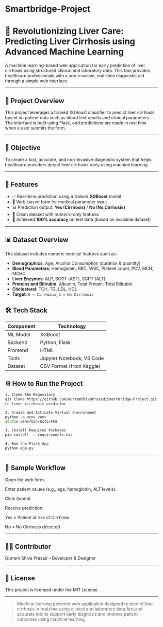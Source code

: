 # Smartbridge-Project
# 🧬 Revolutionizing Liver Care: Predicting Liver Cirrhosis using Advanced Machine Learning

A machine learning-based web application for early prediction of liver cirrhosis using structured clinical and laboratory data. This tool provides healthcare professionals with a non-invasive, real-time diagnostic aid through a simple web interface.

---

## 🚀 Project Overview

This project leverages a trained XGBoost classifier to predict liver cirrhosis based on patient data such as blood test results and clinical parameters. The interface is built using Flask, and predictions are made in real time when a user submits the form.

---

## 🎯 Objective

To create a fast, accurate, and non-invasive diagnostic system that helps healthcare providers detect liver cirrhosis early using machine learning.

---

## 🧪 Features

- ✅ Real-time prediction using a trained **XGBoost** model  
- 📝 Web-based form for medical parameter input  
- 📊 Prediction output: **Yes (Cirrhosis)** / **No (No Cirrhosis)**  
- 🧼 Clean dataset with numeric-only features  
- 🧠 Achieved **100% accuracy** on test data (based on available dataset)

---

## 📊 Dataset Overview

The dataset includes numeric medical features such as:

- **Demographics**: Age, Alcohol Consumption (duration & quantity)
- **Blood Parameters**: Hemoglobin, RBC, WBC, Platelet count, PCV, MCH, MCHC
- **Liver Enzymes**: ALP, SGOT (AST), SGPT (ALT)
- **Proteins and Bilirubin**: Albumin, Total Protein, Total Bilirubin
- **Cholesterol**: TCH, TG, LDL, HDL
- **Target**: `0 = Cirrhosis`, `1 = No Cirrhosis`

## 🛠 Tech Stack

| Component  | Technology           |
|------------|----------------------|
| ML Model   | XGBoost              |
| Backend    | Python, Flask        |
| Frontend   | HTML                 |
| Tools      | Jupyter Notebook, VS Code |
| Dataset    | CSV Format (from Kaggle) |


## ⚙️ How to Run the Project
```bash
1. Clone the Repository
git clone https://github.com/GurramShivaPrasad/Smartbridge-Project.git
cd liver-cirrhosis-predictor

2. Create and Activate Virtual Environment
python -m venv venv
source venv/bin/activate

3. Install Required Packages
pip install -r requirements.txt

4. Run the Flask App
python app.py
```
---

## 🧪 Sample Workflow

Open the web form.

Enter patient values (e.g., age, hemoglobin, ALT levels).

Click Submit.

Receive prediction:

Yes = Patient at risk of Cirrhosis

No = No Cirrhosis detected

---

## 👩‍💻 Contributor

Gurram Shiva Prasad – Developer & Designer

---

## 📜 License

This project is licensed under the MIT License.

---

> Machine learning powered web application designed to predict liver cirrhosis in real time using clinical and laboratory data,fast,and accurate tool to support early diagnosis and improve patient outcomes using machine learning.


